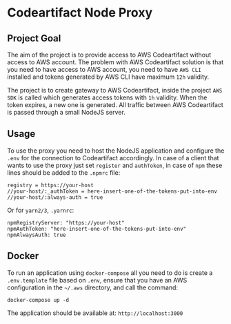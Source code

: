 # Codeartifact Node Proxy

## Project Goal

The aim of the project is to provide access to AWS Codeartifact without access to AWS account. The problem with AWS Codeartifact solution is that you need to have access to AWS account, you need to have `AWS CLI` installed and tokens generated by AWS CLI have maximum `12h` validity.

The project is to create gateway to AWS Codeartifact, inside the project `AWS SDK` is called which generates access tokens with `1h` validity. When the token expires, a new one is generated.
All traffic between AWS Codeartifact is passed through a small NodeJS server.

## Usage

To use the proxy you need to host the NodeJS application and configure the `.env` for the connection to Codeartifact accordingly. In case of a client that wants to use the proxy just set `register` and `authToken`, in case of `npm` these lines should be added to the `.npmrc` file:

```
registry = https://your-host
//your-host/:_authToken = here-insert-one-of-the-tokens-put-into-env
//your-host/:always-auth = true
```

Or for `yarn2/3`, `.yarnrc`:

```
npmRegistryServer: "https://your-host"
npmAuthToken: "here-insert-one-of-the-tokens-put-into-env"
npmAlwaysAuth: true
```

## Docker

To run an application using `docker-compose` all you need to do is create a `.env.template` file based on `.env`, ensure that you have an AWS configuration in the `~/.aws` directory, and call the command:

```
docker-compose up -d
```

The application should be available at: `http://localhost:3000`
